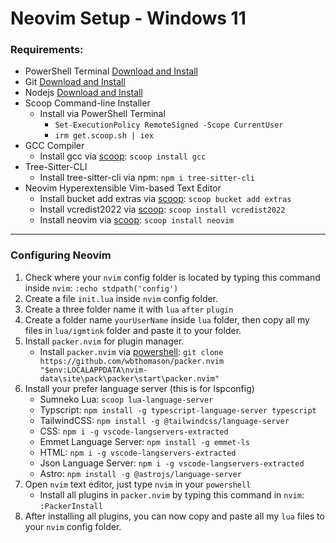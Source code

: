 # Neovim Setup - Windows 11

### Requirements:
- PowerShell Terminal [Download and Install](https://apps.microsoft.com/store/detail/powershell/9MZ1SNWT0N5D?hl=en-ph&gl=ph)
- Git [Download and Install](https://git-scm.com/download/win)
- Nodejs [Download and Install](https://nodejs.org/en/download/)
- Scoop Command-line Installer
  - Install via PowerShell Terminal
    - `Set-ExecutionPolicy RemoteSigned -Scope CurrentUser`
    - `irm get.scoop.sh | iex`
- GCC Compiler
  - Install gcc via [scoop](https://scoop.sh/): `scoop install gcc`
- Tree-Sitter-CLI
  - Install tree-sitter-cli via npm: `npm i tree-sitter-cli`
- Neovim Hyperextensible Vim-based Text Editor
  - Install bucket add extras via [scoop](https://scoop.sh/): `scoop bucket add extras`
  - Install vcredist2022 via [scoop](https://scoop.sh/): `scoop install vcredist2022`
  - Install neovim via [scoop](https://scoop.sh/): `scoop install neovim`

***

### Configuring Neovim
1. Check where your `nvim` config folder is located by typing this command inside `nvim`: `:echo stdpath('config')`
2. Create a file `init.lua` inside `nvim` config folder.
3. Create a three folder name it with `lua` `after` `plugin`
4. Create a folder name `yourUserName` inside `lua` folder, then copy all my files in `lua/igmtink` folder and paste it to your folder.
5. Install `packer.nvim` for plugin manager.
    - Install `packer.nvim` via [powershell](https://apps.microsoft.com/store/detail/powershell/9MZ1SNWT0N5D?hl=en-ph&gl=ph): `git clone https://github.com/wbthomason/packer.nvim "$env:LOCALAPPDATA\nvim-data\site\pack\packer\start\packer.nvim"`
6. Install your prefer language server (this is for lspconfig)
    - Sumneko Lua: `scoop lua-language-server`
    - Typscript: `npm install -g typescript-language-server typescript`
    - TailwindCSS: `npm install -g @tailwindcss/language-server`
    - CSS: `npm i -g vscode-langservers-extracted`
    - Emmet Language Server: `npm install -g emmet-ls`
    - HTML: `npm i -g vscode-langservers-extracted`
    - Json Language Server: `npm i -g vscode-langservers-extracted`
    - Astro: `npm install -g @astrojs/language-server`
7. Open `nvim` text editor, just type `nvim` in your `powershell`
    - Install all plugins in `packer.nvim` by typing this command in `nvim`: `:PackerInstall`
8. After installing all plugins, you can now copy and paste all my `lua` files to your `nvim` config folder.
